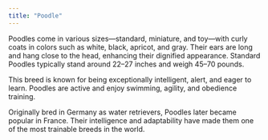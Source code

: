 ```yaml
---
title: "Poodle"
---
```

Poodles come in various sizes—standard, miniature, and toy—with curly coats in colors such as white, black, apricot, and gray. Their ears are long and hang close to the head, enhancing their dignified appearance. Standard Poodles typically stand around 22–27 inches and weigh 45–70 pounds.  

This breed is known for being exceptionally intelligent, alert, and eager to learn. Poodles are active and enjoy swimming, agility, and obedience training.  

Originally bred in Germany as water retrievers, Poodles later became popular in France. Their intelligence and adaptability have made them one of the most trainable breeds in the world.
